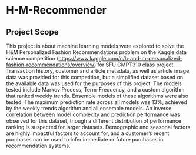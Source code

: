 # H-M-Recommender

## Project Scope
This project is about machine learning models were explored to solve the H&M Personalized Fashion Recommendations problem on the Kaggle data science competition (https://www.kaggle.com/c/h-and-m-personalized-fashion-recommendations/overview) for SFU CMPT310 class project. Transaction history, customer and article metadata, as well as article image data was provided for this competition, but a simplified dataset based on the available data was used for the purposes of this project. The models tested include Markov Process, Term-Frequency, and a custom algorithm that ranked weekly trends. Ensemble models of these algorithms were also tested. The maximum prediction rate across all models was 13%, achieved by the weekly trends algorithm and all ensemble models. An inverse correlation between model complexity and prediction performance was observed for this dataset, though a different distribution of performance ranking is suspected for larger datasets. Demographic and seasonal factors are highly impactful factors to account for, and a customer’s recent purchases can be used to infer immediate or future purchases
in recommendation systems.
